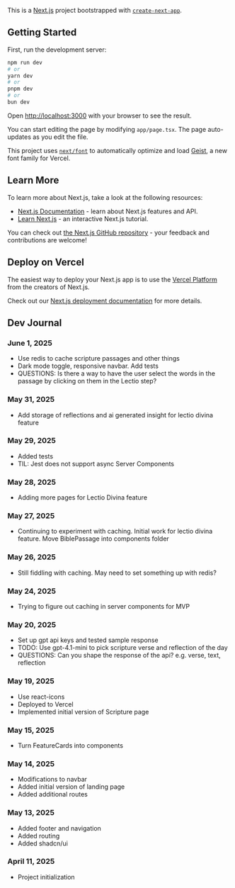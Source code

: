 This is a [Next.js](https://nextjs.org) project bootstrapped with [`create-next-app`](https://nextjs.org/docs/app/api-reference/cli/create-next-app).

## Getting Started

First, run the development server:

```bash
npm run dev
# or
yarn dev
# or
pnpm dev
# or
bun dev
```

Open [http://localhost:3000](http://localhost:3000) with your browser to see the result.

You can start editing the page by modifying `app/page.tsx`. The page auto-updates as you edit the file.

This project uses [`next/font`](https://nextjs.org/docs/app/building-your-application/optimizing/fonts) to automatically optimize and load [Geist](https://vercel.com/font), a new font family for Vercel.

## Learn More

To learn more about Next.js, take a look at the following resources:

- [Next.js Documentation](https://nextjs.org/docs) - learn about Next.js features and API.
- [Learn Next.js](https://nextjs.org/learn) - an interactive Next.js tutorial.

You can check out [the Next.js GitHub repository](https://github.com/vercel/next.js) - your feedback and contributions are welcome!

## Deploy on Vercel

The easiest way to deploy your Next.js app is to use the [Vercel Platform](https://vercel.com/new?utm_medium=default-template&filter=next.js&utm_source=create-next-app&utm_campaign=create-next-app-readme) from the creators of Next.js.

Check out our [Next.js deployment documentation](https://nextjs.org/docs/app/building-your-application/deploying) for more details.

## Dev Journal

### June 1, 2025

- Use redis to cache scripture passages and other things
- Dark mode toggle, responsive navbar. Add tests
- QUESTIONS: Is there a way to have the user select the words in the passage by clicking on them in the Lectio step?

### May 31, 2025

- Add storage of reflections and ai generated insight for lectio divina feature

### May 29, 2025

- Added tests
- TIL: Jest does not support async Server Components

### May 28, 2025

- Adding more pages for Lectio Divina feature

### May 27, 2025

- Continuing to experiment with caching. Initial work for lectio divina feature. Move BiblePassage into components folder

### May 26, 2025

- Still fiddling with caching. May need to set something up with redis?

### May 24, 2025

- Trying to figure out caching in server components for MVP

### May 20, 2025

- Set up gpt api keys and tested sample response
- TODO: Use gpt-4.1-mini to pick scripture verse and reflection of the day
- QUESTIONS: Can you shape the response of the api? e.g. verse, text, reflection

### May 19, 2025

- Use react-icons
- Deployed to Vercel
- Implemented initial version of Scripture page

### May 15, 2025

- Turn FeatureCards into components

### May 14, 2025

- Modifications to navbar
- Added initial version of landing page
- Added additional routes

### May 13, 2025

- Added footer and navigation
- Added routing
- Added shadcn/ui

### April 11, 2025

- Project initialization

